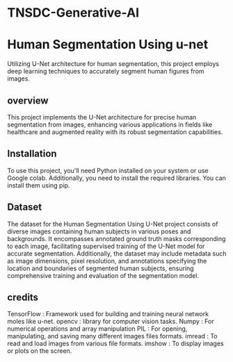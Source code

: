 # TNSDC-Generative-AI
# Human Segmentation Using u-net 

 Utilizing U-Net architecture for human segmentation, this project employs deep learning techniques to accurately segment human figures from images.

## overview

This project implements the U-Net architecture for precise human segmentation from images, enhancing various applications in fields like healthcare and augmented reality with its robust segmentation capabilities.

## Installation

To use this project, you'll need Python installed on your system or use Google colab. Additionally, you need to install the required libraries. You can install them using pip.

## Dataset

The dataset for the Human Segmentation Using U-Net project consists of diverse images containing human subjects in various poses and backgrounds. It encompasses annotated ground truth masks corresponding to each image, facilitating supervised training of the U-Net model for accurate segmentation. Additionally, the dataset may include metadata such as image dimensions, pixel resolution, and annotations specifying the location and boundaries of segmented human subjects, ensuring comprehensive training and evaluation of the segmentation model.

## credits

TensorFlow : Framework used for building and training neural network moles like u-net.         opencv     : library for computer vision tasks.                                                 Numpy      : For numerical operations and array manipulation                                    PIL        : For opening, manipulating, and saving many different images files formats.         imread     : To read and load images from various file formats.                                 imshow     : To display images or plots on the screen.  

